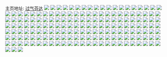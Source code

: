 主页地址: [过气芬达](https://weibo.com/u/5201121881) 
![](https://wx4.sinaimg.cn/mw2000/005FZnoBly1h9r139xoaej30uk0w176z.jpg) 
![](https://wx4.sinaimg.cn/mw2000/005FZnoBly1h9pgwd74usj30vl0r5wh3.jpg) 
![](https://wx4.sinaimg.cn/mw2000/005FZnoBly1h9naln199qj30zo0st0vn.jpg) 
![](https://wx4.sinaimg.cn/mw2000/005FZnoBly1h9n4sp9uv8j30zo165tmj.jpg) 
![](https://wx4.sinaimg.cn/mw2000/005FZnoBly1h9m936gucij323u35su0x.jpg) 
![](https://wx4.sinaimg.cn/mw2000/005FZnoBly1h9m92v06uij32c03404qq.jpg) 
![](https://wx4.sinaimg.cn/mw2000/005FZnoBly1h9gf0d0as3j31qv2bub2a.jpg) 
![](https://wx4.sinaimg.cn/mw2000/005FZnoBly1h9gf0rix3mj32eu37kx6s.jpg) 
![](https://wx4.sinaimg.cn/mw2000/005FZnoBly1h9gf0lncujj32eu37knpg.jpg) 
![](https://wx4.sinaimg.cn/mw2000/005FZnoBly1h9gf04kn99j323e2sju0y.jpg) 
![](https://wx4.sinaimg.cn/mw2000/005FZnoBly1h9gf0fky95j31lt37kb2b.jpg) 
![](https://wx4.sinaimg.cn/mw2000/005FZnoBly1h9gf09fnt0j31dk37knpe.jpg) 
![](https://wx4.sinaimg.cn/mw2000/005FZnoBly1h9gf0tbgjtj323823u7wi.jpg) 
![](https://wx4.sinaimg.cn/mw2000/005FZnoBly1h9gf06bmyrj323u35s1kz.jpg) 
![](https://wx4.sinaimg.cn/mw2000/005FZnoBly1h9gf08582dj32092ocqv6.jpg) 
![](https://wx4.sinaimg.cn/mw2000/005FZnoBly1h9gf0a84j0j31fk1wre81.jpg) 
![](https://wx4.sinaimg.cn/mw2000/005FZnoBly1h9gf0uejpqj31tq2fnb2a.jpg) 
![](https://wx4.sinaimg.cn/mw2000/005FZnoBly1h915u48ss5j31yn2y0hdu.jpg) 
![](https://wx4.sinaimg.cn/mw2000/005FZnoBly1h915wq4fv3j32eo37khdw.jpg) 
![](https://wx4.sinaimg.cn/mw2000/005FZnoBly1h915wsko4vj31zd2n5npe.jpg) 
![](https://wx4.sinaimg.cn/mw2000/005FZnoBly1h915u5vzwfj323u35s4qr.jpg) 
![](https://wx4.sinaimg.cn/mw2000/005FZnoBly1h915u81s48j323u35sb2b.jpg) 
![](https://wx4.sinaimg.cn/mw2000/005FZnoBly1h915u9pv7fj323u35rx6q.jpg) 
![](https://wx4.sinaimg.cn/mw2000/005FZnoBly1h915u2xhogj31p329gkjm.jpg) 
![](https://wx4.sinaimg.cn/mw2000/005FZnoBly1h915w6roi1j32eo37ku0z.jpg) 
![](https://wx4.sinaimg.cn/mw2000/005FZnoBly1h915wrft7sj323u35snpe.jpg) 
![](https://wx4.sinaimg.cn/mw2000/005FZnoBly1h915uayvzxj31tc2f4qv5.jpg) 
![](https://wx4.sinaimg.cn/mw2000/005FZnoBly1h915u1nlmcj31nz2ymb2a.jpg) 
![](https://wx4.sinaimg.cn/mw2000/005FZnoBly1h8zv3x2qhvj32tc480b2d.jpg) 
![](https://wx4.sinaimg.cn/mw2000/005FZnoBly1h8ojb4zooej30zo256nnd.jpg) 
![](https://wx4.sinaimg.cn/mw2000/005FZnoBly1h8ojb3fwt7j31le2u0h73.jpg) 
![](https://wx4.sinaimg.cn/mw2000/005FZnoBly1h8k3quj2vzj30xu37ku0x.jpg) 
![](https://wx4.sinaimg.cn/mw2000/005FZnoBly1h8k3qxjckzj30xc4xmu0y.jpg) 
![](https://wx4.sinaimg.cn/mw2000/005FZnoBly1h8k3r0rpq9j30xc441qv5.jpg) 
![](https://wx4.sinaimg.cn/mw2000/005FZnoBly1h8k4ap4zj3j32c0340x6t.jpg) 
![](https://wx4.sinaimg.cn/mw2000/005FZnoBly1h8k4b1v1lnj32c03407wm.jpg) 
![](https://wx4.sinaimg.cn/mw2000/005FZnoBly1h8k4bfg989j30u01hcav0.jpg) 
![](https://wx4.sinaimg.cn/mw2000/005FZnoBly1h82rmqcqxcj326g2wlkjn.jpg) 
![](https://wx4.sinaimg.cn/mw2000/005FZnoBly1h82rmn2wxjj31u02g0npe.jpg) 
![](https://wx4.sinaimg.cn/mw2000/005FZnoBly1h82rml5mywj323u35sb2b.jpg) 
![](https://wx4.sinaimg.cn/mw2000/005FZnoBly1h82rmbc3f7j323u35shdv.jpg) 
![](https://wx4.sinaimg.cn/mw2000/005FZnoBly1h82rmi5265j32152pix6r.jpg) 
![](https://wx4.sinaimg.cn/mw2000/005FZnoBly1h82rmeuldgj323u35shdx.jpg) 
![](https://wx4.sinaimg.cn/mw2000/005FZnoBly1h82rm87lozj322l2rhu0y.jpg) 
![](https://wx4.sinaimg.cn/mw2000/005FZnoBly1h82rl5k7pnj30zo1rfndj.jpg) 
![](https://wx4.sinaimg.cn/mw2000/005FZnoBly1h82rl6f7n7j30k00zkwmg.jpg) 
![](https://wx4.sinaimg.cn/mw2000/005FZnoBly1h82rlslzgej32ak323qv7.jpg) 
![](https://wx4.sinaimg.cn/mw2000/005FZnoBly1h82rloniy5j32c03404qt.jpg) 
![](https://wx4.sinaimg.cn/mw2000/005FZnoBly1h82rm4izgdj32c0340b2e.jpg) 
![](https://wx4.sinaimg.cn/mw2000/005FZnoBly1h82rlh41o0j32c03401l2.jpg) 
![](https://wx4.sinaimg.cn/mw2000/005FZnoBly1h82rphjkerj32572uxqv6.jpg) 
![](https://wx4.sinaimg.cn/mw2000/005FZnoBly1h807whl4i3j326n2ww4qq.jpg) 
![](https://wx4.sinaimg.cn/mw2000/005FZnoBly1h807wm6alqj322o2rknpe.jpg) 
![](https://wx4.sinaimg.cn/mw2000/005FZnoBly1h807wl8vqaj322o2rk7wi.jpg) 
![](https://wx4.sinaimg.cn/mw2000/005FZnoBly1h807wr8u7pj32p41u94qr.jpg) 
![](https://wx4.sinaimg.cn/mw2000/005FZnoBly1h7td31nex3j30wi0owgpc.jpg) 
![](https://wx4.sinaimg.cn/mw2000/005FZnoBly1h7td32fundj30zo0n7jyt.jpg) 
![](https://wx4.sinaimg.cn/mw2000/005FZnoBly1h7ow35qp90j30zo1bktol.jpg) 
![](https://wx4.sinaimg.cn/mw2000/005FZnoBly1h7ow3520loj30zo1bk4b7.jpg) 
![](https://wx4.sinaimg.cn/mw2000/005FZnoBly1h7ow34i0mlj30zo1bkdum.jpg) 
![](https://wx4.sinaimg.cn/mw2000/005FZnoBly1h7ow310yppj320f2oku0y.jpg) 
![](https://wx4.sinaimg.cn/mw2000/005FZnoBly1h7ow2yj9omj32c0340u10.jpg) 
![](https://wx4.sinaimg.cn/mw2000/005FZnoBly1h7ow2tj2hlj325o2vkb2b.jpg) 
![](https://wx4.sinaimg.cn/mw2000/005FZnoBly1h7ow2rvs3nj32c0340x6r.jpg) 
![](https://wx4.sinaimg.cn/mw2000/005FZnoBly1h7ow2vzbldj32c034kx6r.jpg) 
![](https://wx4.sinaimg.cn/mw2000/005FZnoBly1h7ldpymui0j31mb2fge82.jpg) 
![](https://wx4.sinaimg.cn/mw2000/005FZnoBly1h7ldpt3e48j31x82kbe83.jpg) 
![](https://wx4.sinaimg.cn/mw2000/005FZnoBly1h7ldpbwi5cj31y82lnnpd.jpg) 
![](https://wx4.sinaimg.cn/mw2000/005FZnoBly1h7ldogcehnj32c0340x6q.jpg) 
![](https://wx4.sinaimg.cn/mw2000/005FZnoBly1h7ldo7ksm0j32dr36cnpf.jpg) 
![](https://wx4.sinaimg.cn/mw2000/005FZnoBly1h7ldmwpkftj31zj2oox6p.jpg) 
![](https://wx4.sinaimg.cn/mw2000/005FZnoBly1h7ldn5w0i0j32c03404qr.jpg) 
![](https://wx4.sinaimg.cn/mw2000/005FZnoBly1h7ldnc214sj31jw2rcx6p.jpg) 
![](https://wx4.sinaimg.cn/mw2000/005FZnoBly1h7ldp84cu3j315o1qj1g7.jpg) 
![](https://wx4.sinaimg.cn/mw2000/005FZnoBly1h7ldp6188lj32dc35s4qr.jpg) 
![](https://wx4.sinaimg.cn/mw2000/005FZnoBly1h7ldpgrf32j31o0280npd.jpg) 
![](https://wx4.sinaimg.cn/mw2000/005FZnoBly1h7ldpkyzh0j322p2rmqv5.jpg) 
![](https://wx4.sinaimg.cn/mw2000/005FZnoBly1h6ze8g3r7lj322g2rak2h.jpg) 
![](https://wx4.sinaimg.cn/mw2000/005FZnoBly1h6ze9iwo3yj315o1qihdt.jpg) 
![](https://wx4.sinaimg.cn/mw2000/005FZnoBly1h6ze8lhjfgj31xt2l3k2s.jpg) 
![](https://wx4.sinaimg.cn/mw2000/005FZnoBly1h6ze99pnhbj32c033zu0z.jpg) 
![](https://wx4.sinaimg.cn/mw2000/005FZnoBly1h6ze9ywqr4j315o2bckjl.jpg) 
![](https://wx4.sinaimg.cn/mw2000/005FZnoBly1h6ze9qpxt9j327y2ymb2b.jpg) 
![](https://wx4.sinaimg.cn/mw2000/005FZnoBly1h6ze8rzmtcj32302s0wrc.jpg) 
![](https://wx4.sinaimg.cn/mw2000/005FZnoBly1h6ze8zhdohj325y2vx1l0.jpg) 
![](https://wx4.sinaimg.cn/mw2000/005FZnoBly1h6ze91t27aj316y1l9dk7.jpg) 
![](https://wx4.sinaimg.cn/mw2000/005FZnoBly1h6zea0pqnjj31dz1une6m.jpg) 
![](https://wx4.sinaimg.cn/mw2000/005FZnoBly1h6zea8468qj31kx2ddb2a.jpg) 
![](https://wx4.sinaimg.cn/mw2000/005FZnoBly1h6zeadw7knj31kx2dc7wi.jpg) 
![](https://wx4.sinaimg.cn/mw2000/005FZnoBly1h6zeaikfo6j31kw2dcb2a.jpg) 
![](https://wx4.sinaimg.cn/mw2000/005FZnoBly1h6zeanfljyj31kw2dchdu.jpg) 
![](https://wx4.sinaimg.cn/mw2000/005FZnoBly1h6ze89nivaj31261l94qp.jpg) 
![](https://wx4.sinaimg.cn/mw2000/005FZnoBly1h6usbs3t80j32af32ph1m.jpg) 
![](https://wx4.sinaimg.cn/mw2000/005FZnoBly1h6usb1g5uij30yt1aotbp.jpg) 
![](https://wx4.sinaimg.cn/mw2000/005FZnoBly1h6usaxvgqvj314p1i9q8b.jpg) 
![](https://wx4.sinaimg.cn/mw2000/005FZnoBly1h6us5yte9jj315o335npe.jpg) 
![](https://wx4.sinaimg.cn/mw2000/005FZnoBly1h6us543b7pj315o337qoi.jpg) 
![](https://wx4.sinaimg.cn/mw2000/005FZnoBly1h6us6ikuxsj32c033ynpg.jpg) 
![](https://wx4.sinaimg.cn/mw2000/005FZnoBly1h6us70n42uj327o2z0b2c.jpg) 
![](https://wx4.sinaimg.cn/mw2000/005FZnoBly1h6us8uz5v6j32c0340kjn.jpg) 
![](https://wx4.sinaimg.cn/mw2000/005FZnoBly1h6us7e5iw9j32c0340gzj.jpg) 
![](https://wx4.sinaimg.cn/mw2000/005FZnoBly1h6usaq39f2j32c034lx6r.jpg) 
![](https://wx4.sinaimg.cn/mw2000/005FZnoBly1h6us3w2sihj31ia20db29.jpg) 
![](https://wx4.sinaimg.cn/mw2000/005FZnoBly1h6us8yuemij319s1p1wko.jpg) 
![](https://wx4.sinaimg.cn/mw2000/005FZnoBly1h6usc42wpzj31lk25be81.jpg) 
![](https://wx4.sinaimg.cn/mw2000/005FZnoBly1h6usdk4ri3j31kw2t5x6q.jpg) 
![](https://wx4.sinaimg.cn/mw2000/005FZnoBly1h6mokginv3j323b2m6qv5.jpg) 
![](https://wx4.sinaimg.cn/mw2000/005FZnoBly1h6molcirwij32492toe82.jpg) 
![](https://wx4.sinaimg.cn/mw2000/005FZnoBly1h6molwa7ixj32c02c0u0y.jpg) 
![](https://wx4.sinaimg.cn/mw2000/005FZnoBly1h6e0dggr72j31k02c0qaj.jpg) 
![](https://wx4.sinaimg.cn/mw2000/005FZnoBly1h69wa5p272j32bz2wzkjm.jpg) 
![](https://wx4.sinaimg.cn/mw2000/005FZnoBly1h69w8b46roj32c03404qq.jpg) 
![](https://wx4.sinaimg.cn/mw2000/005FZnoBly1h69w9oievij315o1zhqu7.jpg) 
![](https://wx4.sinaimg.cn/mw2000/005FZnoBly1h69w8xibk1j321w2kdx09.jpg) 
![](https://wx4.sinaimg.cn/mw2000/005FZnoBly1h69w8kvszzj315o1jk7wh.jpg) 
![](https://wx4.sinaimg.cn/mw2000/005FZnoBly1h69w8rnl1uj321e2jq4mv.jpg) 
![](https://wx4.sinaimg.cn/mw2000/005FZnoBly1h69w9y5r3vj315o2bcq7o.jpg) 
![](https://wx4.sinaimg.cn/mw2000/005FZnoBly1h69w9i2oibj33402c0e87.jpg) 
![](https://wx4.sinaimg.cn/mw2000/005FZnoBly1h5yd8e626tj30yk1a3mya.jpg) 
![](https://wx4.sinaimg.cn/mw2000/005FZnoBly1h5p4lk59u8j315o1jl4qp.jpg) 
![](https://wx4.sinaimg.cn/mw2000/005FZnoBly1h5p4l9ud9xj31ac2adb29.jpg) 
![](https://wx4.sinaimg.cn/mw2000/005FZnoBly1h5p4lingn6j315o1xghdt.jpg) 
![](https://wx4.sinaimg.cn/mw2000/005FZnoBly1h5p4lbol0dj323u35se83.jpg) 
![](https://wx4.sinaimg.cn/mw2000/005FZnoBly1h5p4lgp5uoj315o1jl1kx.jpg) 
![](https://wx4.sinaimg.cn/mw2000/005FZnoBly1h5p4lf4syjj31vk1vkb2a.jpg) 
![](https://wx4.sinaimg.cn/mw2000/005FZnoBly1h5kikx7czcj32c0340u0z.jpg) 
![](https://wx4.sinaimg.cn/mw2000/005FZnoBly1h5kil18zylj320o1cg4qp.jpg) 
![](https://wx4.sinaimg.cn/mw2000/005FZnoBly1h5killxwwqj32am325npe.jpg) 
![](https://wx4.sinaimg.cn/mw2000/005FZnoBly1h5kil4jadoj32c033ze82.jpg) 
![](https://wx4.sinaimg.cn/mw2000/005FZnoBly1h5kil6ga5jj32c0340qv6.jpg) 
![](https://wx4.sinaimg.cn/mw2000/005FZnoBly1h5kil36wrhj32bz2wze83.jpg) 
![](https://wx4.sinaimg.cn/mw2000/005FZnoBly1h5kil0dss6j32c033ze83.jpg) 
![](https://wx4.sinaimg.cn/mw2000/005FZnoBly1h5erwi13r9j30zn137ncc.jpg) 
![](https://wx4.sinaimg.cn/mw2000/005FZnoBly1h55dokkxnrj32c033ze83.jpg) 
![](https://wx4.sinaimg.cn/mw2000/005FZnoBly1h55doff5l2j316n1hb1kx.jpg) 
![](https://wx4.sinaimg.cn/mw2000/005FZnoBly1h4v2saby1gj32c033zb2b.jpg) 
![](https://wx4.sinaimg.cn/mw2000/005FZnoBly1h4v2gnouwfj315o2w7hdu.jpg) 
![](https://wx4.sinaimg.cn/mw2000/005FZnoBly1h4v2f1wau5j315o2bce81.jpg) 
![](https://wx4.sinaimg.cn/mw2000/005FZnoBly1h4v2gy6htoj315o1qjb29.jpg) 
![](https://wx4.sinaimg.cn/mw2000/005FZnoBly1h4v2m4fma6j32c02x0kjn.jpg) 
![](https://wx4.sinaimg.cn/mw2000/005FZnoBly1h4v2m11rlgj315o2znnpd.jpg) 
![](https://wx4.sinaimg.cn/mw2000/005FZnoBly1h4qg96snj5j32c033z1l1.jpg) 
![](https://wx4.sinaimg.cn/mw2000/005FZnoBly1h4qg8nu4ejj32c0340hdx.jpg) 
![](https://wx4.sinaimg.cn/mw2000/005FZnoBly1h4qg8cm7rpj32c033z7wl.jpg) 
![](https://wx4.sinaimg.cn/mw2000/005FZnoBly1h4qg928v73j32c0340npf.jpg) 
![](https://wx4.sinaimg.cn/mw2000/005FZnoBly1h4qg8v21fxj325n2vi4qt.jpg) 
![](https://wx4.sinaimg.cn/mw2000/005FZnoBly1h4qg8ylvupj32c033zqv7.jpg) 
![](https://wx4.sinaimg.cn/mw2000/005FZnoBly1h4qg8wvfxdj31t929lb2a.jpg) 
![](https://wx4.sinaimg.cn/mw2000/005FZnoBly1h4qg8sdtcfj32c033l4qr.jpg) 
![](https://wx4.sinaimg.cn/mw2000/005FZnoBly1h4qg8pm9m6j32c033y4qr.jpg) 
![](https://wx4.sinaimg.cn/mw2000/005FZnoBly1h4qg9afdexj32c033z1l0.jpg) 
![](https://wx4.sinaimg.cn/mw2000/005FZnoBly1h4qg90a04sj32c033ye82.jpg) 
![](https://wx4.sinaimg.cn/mw2000/005FZnoBly1h4qg94q75dj31le2tzhdt.jpg) 
![](https://wx4.sinaimg.cn/mw2000/005FZnoBly1h4qg93fn12j31p02494qq.jpg) 
![](https://wx4.sinaimg.cn/mw2000/005FZnoBly1h4qg8ie2d6j315o1qi7wi.jpg) 
![](https://wx4.sinaimg.cn/mw2000/005FZnoBly1h4nq4tgefcj32c03407wi.jpg) 
![](https://wx4.sinaimg.cn/mw2000/005FZnoBly1h4mzy0uz7tj32bw2vx7wk.jpg) 
![](https://wx4.sinaimg.cn/mw2000/005FZnoBly1h4mzyfennyj31yk2g8e81.jpg) 
![](https://wx4.sinaimg.cn/mw2000/005FZnoBly1h4mzxxh9x5j32c033zkjn.jpg) 
![](https://wx4.sinaimg.cn/mw2000/005FZnoBly1h4mzy7zabgj32c0340kjn.jpg) 
![](https://wx4.sinaimg.cn/mw2000/005FZnoBly1h4mzy6182gj32c0340b2b.jpg) 
![](https://wx4.sinaimg.cn/mw2000/005FZnoBly1h4mzy3x9afj32c0340u0z.jpg) 
![](https://wx4.sinaimg.cn/mw2000/005FZnoBly1h4mzyecmpfj32c03407wj.jpg) 
![](https://wx4.sinaimg.cn/mw2000/005FZnoBly1h4mzya0lirj32c02x0hdu.jpg) 
![](https://wx4.sinaimg.cn/mw2000/005FZnoBly1h4mzxu438vj32c033z4qq.jpg) 
![](https://wx4.sinaimg.cn/mw2000/005FZnoBly1h4a7yo82hej32c033ze85.jpg) 
![](https://wx4.sinaimg.cn/mw2000/005FZnoBly1h4a7yvak8yj32c033yb2e.jpg) 
![](https://wx4.sinaimg.cn/mw2000/005FZnoBly1h4a7yr3ddjj32c03401l1.jpg) 
![](https://wx4.sinaimg.cn/mw2000/005FZnoBly1h4a7yb7ihgj324q2ube84.jpg) 
![](https://wx4.sinaimg.cn/mw2000/005FZnoBly1h4a7y6wvtij329a33w4qr.jpg) 
![](https://wx4.sinaimg.cn/mw2000/005FZnoBly1h4a7y8n6fwj32c02x0u0y.jpg) 
![](https://wx4.sinaimg.cn/mw2000/005FZnoBly1h4a7yh01u3j32a0319e82.jpg) 

